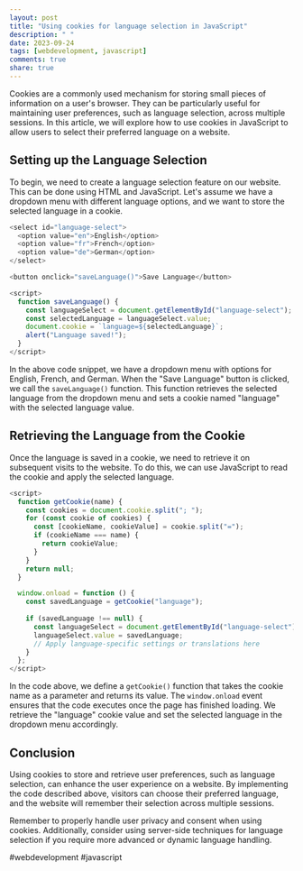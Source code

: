 ```yaml
---
layout: post
title: "Using cookies for language selection in JavaScript"
description: " "
date: 2023-09-24
tags: [webdevelopment, javascript]
comments: true
share: true
---
```


Cookies are a commonly used mechanism for storing small pieces of information on a user's browser. They can be particularly useful for maintaining user preferences, such as language selection, across multiple sessions. In this article, we will explore how to use cookies in JavaScript to allow users to select their preferred language on a website.

## Setting up the Language Selection

To begin, we need to create a language selection feature on our website. This can be done using HTML and JavaScript. Let's assume we have a dropdown menu with different language options, and we want to store the selected language in a cookie.

```javascript
<select id="language-select">
  <option value="en">English</option>
  <option value="fr">French</option>
  <option value="de">German</option>
</select>

<button onclick="saveLanguage()">Save Language</button>

<script>
  function saveLanguage() {
    const languageSelect = document.getElementById("language-select");
    const selectedLanguage = languageSelect.value;
    document.cookie = `language=${selectedLanguage}`;
    alert("Language saved!");
  }
</script>
```

In the above code snippet, we have a dropdown menu with options for English, French, and German. When the "Save Language" button is clicked, we call the `saveLanguage()` function. This function retrieves the selected language from the dropdown menu and sets a cookie named "language" with the selected language value.

## Retrieving the Language from the Cookie

Once the language is saved in a cookie, we need to retrieve it on subsequent visits to the website. To do this, we can use JavaScript to read the cookie and apply the selected language.

```javascript
<script>
  function getCookie(name) {
    const cookies = document.cookie.split("; ");
    for (const cookie of cookies) {
      const [cookieName, cookieValue] = cookie.split("=");
      if (cookieName === name) {
        return cookieValue;
      }
    }
    return null;
  }

  window.onload = function () {
    const savedLanguage = getCookie("language");
    
    if (savedLanguage !== null) {
      const languageSelect = document.getElementById("language-select");
      languageSelect.value = savedLanguage;
      // Apply language-specific settings or translations here
    }
  };
</script>
```

In the code above, we define a `getCookie()` function that takes the cookie name as a parameter and returns its value. The `window.onload` event ensures that the code executes once the page has finished loading. We retrieve the "language" cookie value and set the selected language in the dropdown menu accordingly.

## Conclusion

Using cookies to store and retrieve user preferences, such as language selection, can enhance the user experience on a website. By implementing the code described above, visitors can choose their preferred language, and the website will remember their selection across multiple sessions.

Remember to properly handle user privacy and consent when using cookies. Additionally, consider using server-side techniques for language selection if you require more advanced or dynamic language handling.

#webdevelopment #javascript